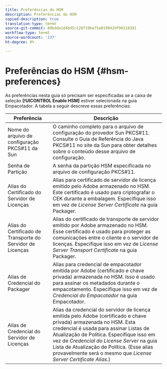 ```yaml
---
title: Preferências do HSM
description: Preferências do HSM
copied-description: true
translation-type: tm+mt
source-git-commit: 89bdda1d4bd5c126f19ba75a819942df901183d1
workflow-type: tm+mt
source-wordcount: '237'
ht-degree: 0%

---
```



# Preferências do HSM {#hsm-preferences}

As preferências nesta guia só precisam ser especificadas se a caixa de seleção **[!UICONTROL Enable HSM]** estiver selecionada na guia Empacotador. A tabela a seguir descreve essas preferências:

| Preferência | Descrição |
|---|---|
| Nome do arquivo de configuração PKCS#11 da Sun | O caminho completo para o arquivo de configuração do provedor Sun PKCS#11. Consulte o Guia de Referência do Java PKCS#11 no site da Sun para obter detalhes sobre o conteúdo desse arquivo de configuração. |
| Senha de Partição | A senha da partição HSM especificada no arquivo de configuração PKCS#11. |
| Alias do Certificado do Servidor de Licenças | Alias para certificado de servidor de licença emitido pelo Adobe armazenado no HSM. Este certificado é usado para criptografar o CEK durante a embalagem. Especifique isso em vez de *License Server Certificate* na guia Packager. |
| Alias do Certificado de Transporte do Servidor de Licenças | Alias do certificado de transporte de servidor emitido por Adobe armazenado no HSM. Esse certificado é usado para proteger as comunicações entre o cliente e o servidor de licenças. Especifique isso em vez de *License Server Transport Certificate* na guia Packager. |
| Alias de Credencial do Packager | Alias para credencial de empacotador emitida por Adobe (certificado e chave privada) armazenada no HSM. Isso é usado para assinar os metadados durante o empacotamento. Especifique isso em vez de *Credencial do Empacotador* na guia Empacotador. |
| Alias de Credencial do Servidor de Licenças | Alias da credencial do servidor de licença emitida pelo Adobe (certificado e chave privada) armazenada no HSM. Esta credencial é usada para assinar Listas de Atualização de Política. Especifique isso em vez de *Credencial do License Server* na guia Lista de Atualização de Política. (Esse alias provavelmente será o mesmo que *License Server Certificate Alias*.) |

